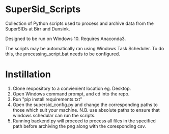 # SuperSid_Scripts
Collection of Python scripts used to process and archive data from the SuperSIDs at Birr and Dunsink.  

Designed to be run on Windows 10. Requires Anaconda3.

The scripts may be automatically ran using Windows Task Scheduler. To do this, the processing_script.bat needs to be configured.

# Instillation 
1. Clone reopository to a convienient location eg. Desktop.
2. Open Windows command prompt, and cd into the repo. 
3. Run "pip install requirements.txt"
4. Open the supersid_config.py and change the corresponding paths to those which suit your machine. N.B. use absolute paths to ensure that windows schedular can run the scripts. 
5. Running backend.py will proceed to process all files in the specified path before archiving the png along with the coresponding csv. 

